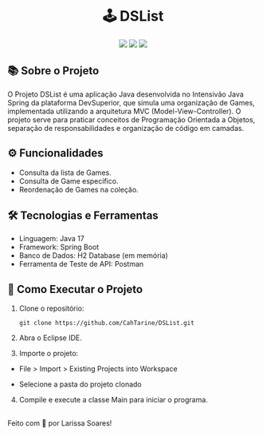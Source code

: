 <h1 align="center">🕹️ DSList </h1>

<p align="center">
  <img src="https://img.shields.io/badge/status-em_desenvolvimento-brightgreen?style=for-the-badge" />
  <img src="https://img.shields.io/badge/Java-17-blueviolet?style=for-the-badge&logo=java&logoColor=white" />
  <img src="https://img.shields.io/badge/Eclipse-2C2255?style=for-the-badge&logo=eclipse&logoColor=white" />
</p>

##

## 📚 Sobre o Projeto

O Projeto DSList é uma aplicação Java desenvolvida no Intensivão Java Spring da plataforma DevSuperior, que simula uma organização de Games, implementada utilizando a arquitetura MVC (Model-View-Controller). O projeto serve para praticar conceitos de Programação Orientada a Objetos, separação de responsabilidades e organização de código em camadas.

##

## ⚙️ Funcionalidades

- Consulta da lista de Games.  
- Consulta de Game específico.  
- Reordenação de Games na coleção.  

##

## 🛠️ Tecnologias e Ferramentas

- Linguagem: Java 17
- Framework: Spring Boot
- Banco de Dados: H2 Database (em memória)
- Ferramenta de Teste de API: Postman
  
##

## 🚀 Como Executar o Projeto

1. Clone o repositório:  
   ```
   git clone https://github.com/CahTarine/DSList.git
   ```
2. Abra o Eclipse IDE.

3. Importe o projeto:

- File > Import > Existing Projects into Workspace

- Selecione a pasta do projeto clonado

4. Compile e execute a classe Main para iniciar o programa.

##


Feito com 💜 por Larissa Soares!  
